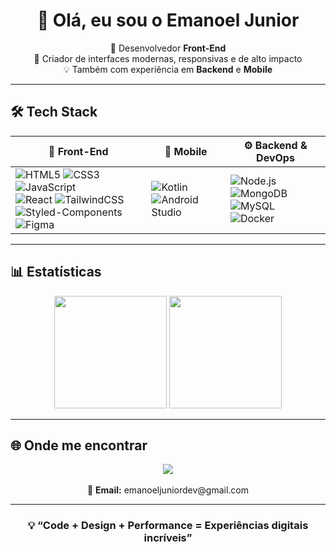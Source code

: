 <h1 align="center">👋 Olá, eu sou o Emanoel Junior</h1>

<p align="center">
  🎨 Desenvolvedor <strong>Front-End</strong> <br/>
  🚀 Criador de interfaces modernas, responsivas e de alto impacto <br/>
  💡 Também com experiência em <strong>Backend</strong> e <strong>Mobile</strong>
</p>

---

## 🛠️ Tech Stack  

<div align="center">

| 🎨 Front-End | 📱 Mobile | ⚙️ Backend & DevOps |
|-------------|-----------|---------------------|
| ![HTML5](https://img.shields.io/badge/HTML5-E34F26?style=for-the-badge&logo=html5&logoColor=white) ![CSS3](https://img.shields.io/badge/CSS3-1572B6?style=for-the-badge&logo=css3&logoColor=white) ![JavaScript](https://img.shields.io/badge/JavaScript-F7DF1E?style=for-the-badge&logo=javascript&logoColor=black) <br/> ![React](https://img.shields.io/badge/React-20232A?style=for-the-badge&logo=react&logoColor=61DAFB) ![TailwindCSS](https://img.shields.io/badge/TailwindCSS-06B6D4?style=for-the-badge&logo=tailwindcss&logoColor=white) <br/> ![Styled-Components](https://img.shields.io/badge/styled--components-DB7093?style=for-the-badge&logo=styled-components&logoColor=white) ![Figma](https://img.shields.io/badge/Figma-F24E1E?style=for-the-badge&logo=figma&logoColor=white) | ![Kotlin](https://img.shields.io/badge/Kotlin-0095D5?style=for-the-badge&logo=kotlin&logoColor=white) <br/> ![Android Studio](https://img.shields.io/badge/Android%20Studio-3DDC84?style=for-the-badge&logo=android-studio&logoColor=white) | ![Node.js](https://img.shields.io/badge/Node.js-339933?style=for-the-badge&logo=node.js&logoColor=white) <br/> ![MongoDB](https://img.shields.io/badge/MongoDB-47A248?style=for-the-badge&logo=mongodb&logoColor=white) <br/> ![MySQL](https://img.shields.io/badge/MySQL-005C84?style=for-the-badge&logo=mysql&logoColor=white) <br/> ![Docker](https://img.shields.io/badge/Docker-2496ED?style=for-the-badge&logo=docker&logoColor=white) |

</div>

---

## 📊 Estatísticas  

<div align="center">
  <img height="180em" src="https://github-readme-stats.vercel.app/api?username=emanoeljunior21&show_icons=true&theme=radical&hide_border=true"/>  
  <img height="180em" src="https://github-readme-stats.vercel.app/api/top-langs/?username=emanoeljunior21&layout=compact&theme=radical&hide_border=true"/>  
</div>  

---

## 🌐 Onde me encontrar  

<p align="center">
  <a href="https://www.linkedin.com/in/emanoel-jr/">
    <img src="https://img.shields.io/badge/LinkedIn-0A66C2?style=for-the-badge&logo=linkedin&logoColor=white"/>
  </a>
  <br/><br/>
  📩 <strong>Email:</strong> emanoeljuniordev@gmail.com
</p>  

---

<h3 align="center">💡 “Code + Design + Performance = Experiências digitais incríveis”</h3>

